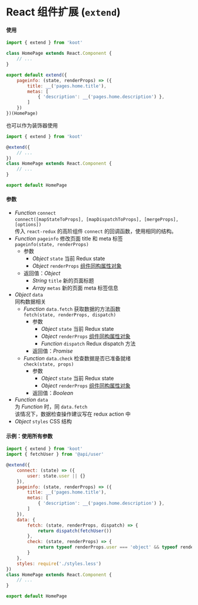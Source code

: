 # React 组件扩展 (`extend`)

#### 使用

```jsx
import { extend } from 'koot'

class HomePage extends React.Component {
    // ...
}

export default extend({
    pageinfo: (state, renderProps) => ({
        title: __('pages.home.title'),
        metas: [
            { 'description': __('pages.home.description') },
        ]
    })
})(HomePage)
```

也可以作为装饰器使用

```jsx
import { extend } from 'koot'

@extend({
    // ...
})
class HomePage extends React.Component {
    // ...
}

export default HomePage
```

#### 参数

- _Function_ `connect`
<br>`connect([mapStateToProps], [mapDispatchToProps], [mergeProps], [options])`
<br>传入 `react-redux` 的高阶组件 `connect` 的回调函数，使用相同的结构。
- _Function_ `pageinfo` 修改页面 title 和 meta 标签
<br>`pageinfo(state, renderProps)`
  - 参数
    - _Object_ `state` 当前 Redux state
    - _Object_ `renderProps` [组件同构属性对象](/react-render-props)
  - 返回值：_Object_
    - _String_ `title` 新的页面标题
    - _Array_ `metas` 新的页面 meta 标签信息
- _Object_ `data`
<br>同构数据相关
  - _Function_ `data.fetch` 获取数据的方法函数
    <br>`fetch(state, renderProps, dispatch)`
    - 参数
      - _Object_ `state` 当前 Redux state
      - _Object_ `renderProps` [组件同构属性对象](/react-render-props)
      - _Function_ `dispatch` Redux dispatch 方法
    - 返回值：_Promise_
  - _Function_ `data.check` 检查数据是否已准备就绪
    <br>`check(state, props)`
    - 参数
      - _Object_ `state` 当前 Redux state
      - _Object_ `renderProps` [组件同构属性对象](/react-render-props)
    - 返回值：_Boolean_
- _Function_ `data`
<br>为 _Function_ 时，同 `data.fetch`
<br>该情况下，数据检查操作建议写在 redux action 中
- _Object_ `styles` CSS 结构

#### 示例：使用所有参数

```jsx
import { extend } from 'koot'
import { fetchUser } from '@api/user'

@extend({
    connect: (state) => ({
        user: state.user || {}
    }),
    pageinfo: (state, renderProps) => ({
        title: __('pages.home.title'),
        metas: [
            { 'description': __('pages.home.description') },
        ]
    }),
    data: {
        fetch: (state, renderProps, dispatch) => {
            return dispatch(fetchUser())
        },
        check: (state, renderProps) => {
            return typeof renderProps.user === 'object' && typeof renderProps.user.id !== 'undefined'
        }
    },
    styles: require('./styles.less')
})
class HomePage extends React.Component {
    // ...
}

export default HomePage
```
